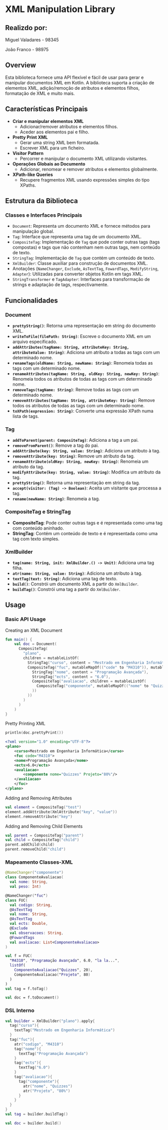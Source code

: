 # XML Manipulation Library
## Realizdo por:
Miguel Valadares - 98345

João Franco - 98975

## Overview

Esta biblioteca fornece uma API flexível e fácil de usar para gerar e manipular documentos XML em Kotlin.
A biblioteca suporta a criação de elementos XML, adição/remoção de atributos e elementos filhos, formatação de XML e muito mais.

## Características Principais

- **Criar e manipular elementos XML**
  - Adicionar/remover atributos e elementos filhos.
  - Aceder aos elementos pai e filho.
- **Pretty Print XML**
  - Gerar uma string XML bem formatada.
  - Escrever XML para um ficheiro.
- **Visitor Pattern**
  - Percorrer e manipular o documento XML utilizando visitantes.
- **Operações Globais ao Documento**
  - Adicionar, renomear e remover atributos e elementos globalmente.
- **XPath-like Queries**
  - Recupere fragmentos XML usando expressões simples do tipo XPaths.

## Estrutura da Biblioteca
### Classes e Interfaces Principais

- `Document`: Representa um documento XML e fornece métodos para manipulação global.
- `Tag`: Interface que representa uma tag de um documento XML.
- `CompositeTag`: Implementação de `Tag` que pode conter outras tags (tags compostas) e tags que não contenham nem outras tags, nem conteúdo de texto.
- `StringTag`: Implementação de `Tag` que contém um conteúdo de texto.
- `XmlBuilder`: Classe auxiliar para construção de documentos XML.
- Anotações (`NameChanger`, `Exclude`, `AsTextTag`, `FowardTags`, `ModifyString`, `Adapter`): Utilizadas para converter objetos Kotlin em tags XML.
- `StringTransformer` e `TagAdapter`: Interfaces para transformação de strings e adaptação de tags, respectivamente.

## Funcionalidades

### Document

- **`prettyString()`**: Retorna uma representação em string do documento XML.
- **`writeToFile(filePath: String)`**: Escreve o documento XML em um arquivo especificado.
- **`addAttributes(tagName: String, attributeKey: String, attributeValue: String)`**: Adiciona um atributo a todas as tags com um determinado nome.
- **`renameTags(oldName: String, newName: String)`**: Renomeia todas as tags com um determinado nome.
- **`renameAttributes(tagName: String, oldKey: String, newKey: String)`**: Renomeia todos os atributos de todas as tags com um determinado nome.
- **`removeTags(tagName: String)`**: Remove todas as tags com um determinado nome.
- **`removeAttributes(tagName: String, attributeKey: String)`**: Remove todos os atributos de todas as tags com um determinado nome.
- **`toXPath(expression: String)`**: Converte uma expressão XPath numa lista de tags.

### Tag

- **`addToParent(parent: CompositeTag)`**: Adiciona a tag a um pai.
- **`removeFromParent()`**: Remove a tag do pai.
- **`addAttribute(key: String, value: String)`**: Adiciona um atributo à tag.
- **`removeAttribute(key: String)`**: Remove um atributo da tag.
- **`renameAttribute(oldKey: String, newKey: String)`**: Renomeia um atributo da tag.
- **`modifyAttribute(key: String, value: String)`**: Modifica um atributo da tag.
- **`prettyString()`**: Retorna uma representação em string da tag.
- **`accept(visitor: (Tag) -> Boolean)`**: Aceita um visitante que processa a tag.
- **`rename(newName: String)`**: Renomeia a tag.

### CompositeTag e StringTag

- **CompositeTag**: Pode conter outras tags e é representada como uma tag com conteúdo aninhado.
- **StringTag**: Contém um conteúdo de texto e é representada como uma tag com texto simples.

### XmlBuilder

- **`tag(name: String, init: XmlBuilder.() -> Unit)`**: Adiciona uma tag filha.
- **`atr(name: String, value: String)`**: Adiciona um atributo à tag.
- **`textTag(text: String)`**: Adiciona uma tag de texto.
- **`build()`**: Constrói um documento XML a partir do `XmlBuilder`.
- **`buildTag()`**: Constrói uma tag a partir do `XmlBuilder`.

## Usage

### Basic API Usage
Creating an XML Document

```kotlin
fun main() {
    val doc = Document(
      CompositeTag(
        "plano",
        children = mutableListOf(
          StringTag("curso", content = "Mestrado em Engenharia Informática"),
          CompositeTag("fuc", mutableMapOf(("code" to "M4310")), mutableListOf(
            StringTag("nome", content = "Programação Avançada"),
            StringTag("ects", content = "6.0"),
            CompositeTag("avaliacao", children = mutableListOf(
              CompositeTag("componente", mutableMapOf(("nome" to "Quizzes"),("Projeto" to "80%")))
            ))
          ))
        )
      )
    )
}
```

Pretty Printing XML
```kotlin
println(doc.prettyPrint())
```
```xml
<?xml version="1.0" encoding="UTF-8"?>
<plano>
    <curso>Mestrado em Engenharia Informática</curso>
    <fuc code="M4310">
    <nome>Programação Avançada</nome>
    <ects>6.0</ects>
    <avaliacao>
        <componente nome="Quizzes" Projeto="80%"/>
    </avaliacao>
    </fuc>
</plano>
```

Adding and Removing Attributes
```kotlin
val element = CompositeTag("test")
element.addAttribute(XmlAttribute("key", "value"))
element.removeAttribute("key")
```

Adding and Removing Child Elements
```kotlin
val parent = CompositeTag("parent")
val child = CompositeTag("child")
parent.addChild(child)
parent.removeChild("child")
```

### Mapeamento Classes-XML
```kotlin
@NameChanger("componente")
class ComponenteAvaliacao(
  val nome: String,
  val peso: Int)

@NameChanger("fuc")
class FUC(
  val codigo: String,
  @AsTextTag
  val nome: String,
  @AsTextTag
  val ects: Double,
  @Exclude
  val observacoes: String,
  @FowardTags
  val avaliacao: List<ComponenteAvaliacao>
)

val f = FUC(
  "M4310", "Programação Avançada", 6.0, "la la...",
  listOf(
    ComponenteAvaliacao("Quizzes", 20),
    ComponenteAvaliacao("Projeto", 80)
  )
)
val tag = f.toTag()

val doc = f.toDocument()
```

### DSL Interno
```kotlin
val builder = XmlBuilder("plano").apply{
  tag("curso"){
    textTag("Mestrado em Engenharia Informática")
  }
  tag("fuc"){
    atr("codigo", "M4310")
    tag("nome"){
      textTag("Programação Avançada")
    }
    tag("ects"){
      textTag("6.0")
    }
    tag("avaliacao"){
      tag("componente"){
        atr("nome", "Quizzes")
        atr("Projeto", "80%")
      }
    }
  }
}
val tag = builder.buildTag()

val doc = builder.build()
```

